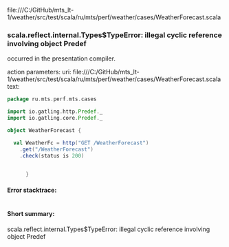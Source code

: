 file:///C:/GitHub/mts_lt-1/weather/src/test/scala/ru/mts/perf/weather/cases/WeatherForecast.scala
### scala.reflect.internal.Types$TypeError: illegal cyclic reference involving object Predef

occurred in the presentation compiler.

action parameters:
uri: file:///C:/GitHub/mts_lt-1/weather/src/test/scala/ru/mts/perf/weather/cases/WeatherForecast.scala
text:
```scala
package ru.mts.perf.mts.cases

import io.gatling.http.Predef._
import io.gatling.core.Predef._

object WeatherForecast {

  val WeatherFc = http("GET /WeatherForecast")
    .get("/WeatherForecast")
    .check(status is 200)
  

      }


```



#### Error stacktrace:

```

```
#### Short summary: 

scala.reflect.internal.Types$TypeError: illegal cyclic reference involving object Predef